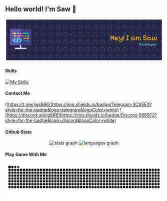 ## Hello world! I'm Saw 👋

![Saw](img/github-header-banner.png)

#### Skills
[![My Skills](https://skillicons.dev/icons?i=html,css,js,python,php,laravel&theme=light)](https://skillicons.dev)

#### Contact Me

![https://t.me/jigs666](https://img.shields.io/badge/Telegram-2CA5E0?style=for-the-badge&logo=telegram&logoColor=white)
![https://discord.gg/jig666](https://img.shields.io/badge/Discord-5865F2?style=for-the-badge&logo=discord&logoColor=white) 

#### Github Stats
<div align="center">
  <img src="https://github-readme-stats.vercel.app/api?username=OnlySaw&hide_title=false&hide_rank=false&show_icons=true&include_all_commits=true&count_private=true&disable_animations=false&theme=dracula&locale=en&hide_border=false&order=1" height="150" alt="stats graph"  />
  <img src="https://github-readme-stats.vercel.app/api/top-langs?username=OnlySaw&locale=en&hide_title=false&layout=compact&card_width=320&langs_count=5&theme=dracula&hide_border=false&order=2" height="150" alt="languages graph"  />
</div>

#### Play Game With Me

<img src="https://raw.githubusercontent.com/OnlySaw/OnlySaw/output/snake.svg" alt="Snake animation" />

###
